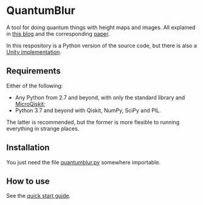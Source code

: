 # QuantumBlur

A tool for doing quantum things with height maps and images. All explained in [this blog](https://medium.com/qiskit/introducing-procedural-generation-using-quantum-computation-956e67603d95) and the corresponding [paper](https://arxiv.org/abs/2007.11510).

In this respository is a Python version of the source code, but there is also a [Unity implementation](https://github.com/TigrisCallidus/QuantumBlurUnity/blob/master/README.md).

## Requirements

Either of the following:
* Any Python from 2.7 and beyond, with only the standard library and [MicroQiskit](https://github.com/qiskit-community/MicroQiskit);
* Python 3.7 and beyond with Qiskit, NumPy, SciPy and PIL.

The latter is recommended, but the former is more flexible to running everything in strange places.

## Installation

You just need the file [quantumblur.py](quantumblur.py) somewhere importable.

## How to use

See the [quick start guide](QuickStart.ipynb).
